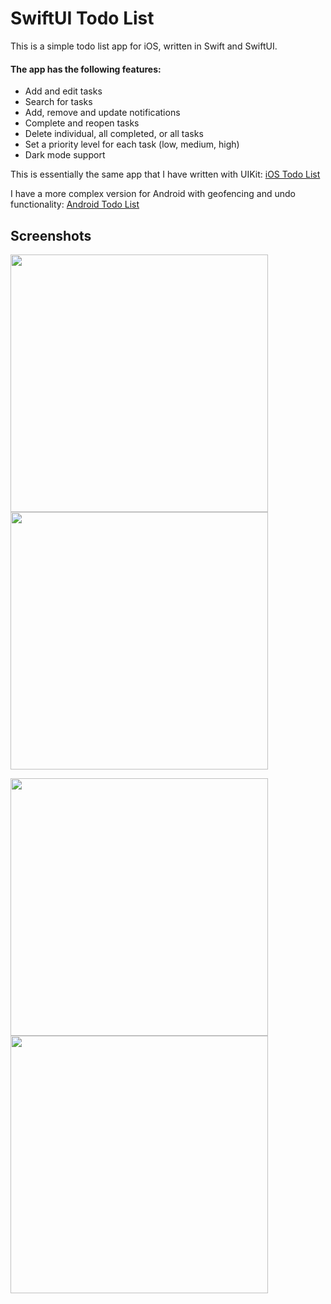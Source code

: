 # SwiftUI Todo List

This is a simple todo list app for iOS, written in Swift and SwiftUI.

#### The app has the following features:

- Add and edit tasks
- Search for tasks
- Add, remove and update notifications
- Complete and reopen tasks
- Delete individual, all completed, or all tasks
- Set a priority level for each task (low, medium, high)
- Dark mode support

This is essentially the same app that I have written with UIKit: [iOS Todo List](https://github.com/fredrik9000/TodoList_iOS)

I have a more complex version for Android with geofencing and undo functionality: [Android Todo List](https://github.com/fredrik9000/TodoList_Android)

## Screenshots

<p float="left">
  <img src="https://user-images.githubusercontent.com/13121494/136709623-ed8b2634-b887-40f3-8870-4dc0f6793722.png" width="412" />
  <img src="https://user-images.githubusercontent.com/13121494/136709622-7ae0af97-4c64-4c22-a0ed-52c04e4aa8c9.png" width="412" /> 
</p>

<p float="left">
  <img src="https://user-images.githubusercontent.com/13121494/136709621-8cfa2173-3991-4f59-acf7-f3de92cb145b.png" width="412" />
  <img src="https://user-images.githubusercontent.com/13121494/136709619-b4a9d31c-eae2-4bae-b8f5-421a5bf37e94.png" width="412" />
</p>
